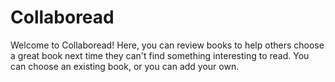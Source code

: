 # Collaboread
Welcome to Collaboread! Here, you can review books to help others choose a great book next time they can't find something interesting to read. You can choose an existing book, or you can add your own.
